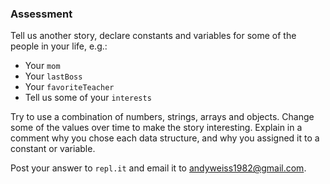 ### Assessment

Tell us another story, declare constants and variables for some of the people in your life, e.g.:

* Your `mom`
* Your `lastBoss`
* Your `favoriteTeacher`
* Tell us some of your `interests`

Try to use a combination of numbers, strings, arrays and objects.  Change some of the values over time to make the story interesting.  Explain in a comment why you chose each data structure, and why you assigned it to a constant or variable.

Post your answer to `repl.it` and email it to andyweiss1982@gmail.com.
